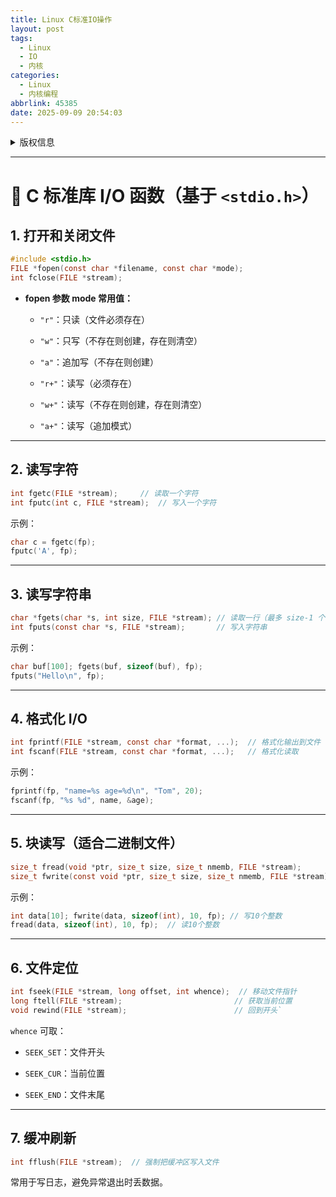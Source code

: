```yaml
---
title: Linux C标准IO操作
layout: post
tags:
  - Linux
  - IO
  - 内核
categories:
  - Linux
  - 内核编程
abbrlink: 45385
date: 2025-09-09 20:54:03
---
```

<details>

<summary>版权信息</summary>

!!! warning

    本文章为博主原创文章。遵循 [CC 4.0 BY-SA](https://creativecommons.org/licenses/by-sa/4.0/deed.zh-hans) 版权协议，转载请附上原文出处链接和本声明。


</details>

---

# 📌 C 标准库 I/O 函数（基于 `<stdio.h>`）

## 1. 打开和关闭文件

```c
#include <stdio.h>  
FILE *fopen(const char *filename, const char *mode); 
int fclose(FILE *stream);
```

- **fopen 参数 mode 常用值：**
    
    - `"r"`：只读（文件必须存在）
        
    - `"w"`：只写（不存在则创建，存在则清空）
        
    - `"a"`：追加写（不存在则创建）
        
    - `"r+"`：读写（必须存在）
        
    - `"w+"`：读写（不存在则创建，存在则清空）
        
    - `"a+"`：读写（追加模式）
        

---

## 2. 读写字符

```c
int fgetc(FILE *stream);     // 读取一个字符
int fputc(int c, FILE *stream);  // 写入一个字符
```

示例：

```c
char c = fgetc(fp);
fputc('A', fp);
```

---

## 3. 读写字符串

```c
char *fgets(char *s, int size, FILE *stream); // 读取一行（最多 size-1 个字符） 
int fputs(const char *s, FILE *stream);       // 写入字符串
```

示例：

```c
char buf[100]; fgets(buf, sizeof(buf), fp); 
fputs("Hello\n", fp);
```

---

## 4. 格式化 I/O

```c
int fprintf(FILE *stream, const char *format, ...);  // 格式化输出到文件 
int fscanf(FILE *stream, const char *format, ...);   // 格式化读取
```

示例：

```c
fprintf(fp, "name=%s age=%d\n", "Tom", 20); 
fscanf(fp, "%s %d", name, &age);
```

---

## 5. 块读写（适合二进制文件）

```c
size_t fread(void *ptr, size_t size, size_t nmemb, FILE *stream); 
size_t fwrite(const void *ptr, size_t size, size_t nmemb, FILE *stream);
```

示例：

```c
int data[10]; fwrite(data, sizeof(int), 10, fp); // 写10个整数 
fread(data, sizeof(int), 10, fp);  // 读10个整数
```

---

## 6. 文件定位

```c
int fseek(FILE *stream, long offset, int whence);  // 移动文件指针
long ftell(FILE *stream);                         // 获取当前位置 
void rewind(FILE *stream);                        // 回到开头`
```

`whence` 可取：

- `SEEK_SET`：文件开头
    
- `SEEK_CUR`：当前位置
    
- `SEEK_END`：文件末尾
    

---

## 7. 缓冲刷新

```c
int fflush(FILE *stream);  // 强制把缓冲区写入文件
```

常用于写日志，避免异常退出时丢数据。
